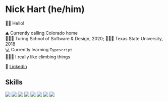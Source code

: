 # Nick Hart (he/him)

👋🏽 Hello!

⛰  Currently calling Colorado home <br />
👨🏽‍💻 Turing School of Software & Design, 2020; 👨🏽‍🎓 Texas State University, 2018 <br/>
💻 Currently learning `Typescript` <br />
🧗🏽‍♂️ I really like climbing things <br />

🔎  [LinkedIn](https://www.linkedin.com/in/nickhartdev/) </br>

## Skills

<p align="left">
  <img src="https://img.shields.io/badge/javascript%20-%23323330.svg?&style=for-the-badge&logo=javascript&logoColor=%23F7DF1E" />
  <img src="https://img.shields.io/badge/react%20-%2320232a.svg?&style=for-the-badge&logo=react&logoColor=%2361DAFB" />
  <img src="https://img.shields.io/badge/redux%20-%23593d88.svg?&style=for-the-badge&logo=redux&logoColor=white" />
   <img src="https://img.shields.io/badge/react_native%20-%23404d59.svg?&style=for-the-badge" />
  <img src="https://img.shields.io/badge/node.js%20-%2343853D.svg?&style=for-the-badge&logo=node.js&logoColor=white" />
  <img src="https://img.shields.io/badge/html5%20-%23E34F26.svg?&style=for-the-badge&logo=html5&logoColor=white" />
  <img src="https://img.shields.io/badge/css3%20-%231572B6.svg?&style=for-the-badge&logo=css3&logoColor=white" />
  <img src="https://img.shields.io/badge/express.js%20-%23404d59.svg?&style=for-the-badge" />
</p>

<!-- [![Nick's github stats](https://github-readme-stats.vercel.app/api?username=nickhartdev)](https://github.com/nickhartdev/github-readme-stats) -->

